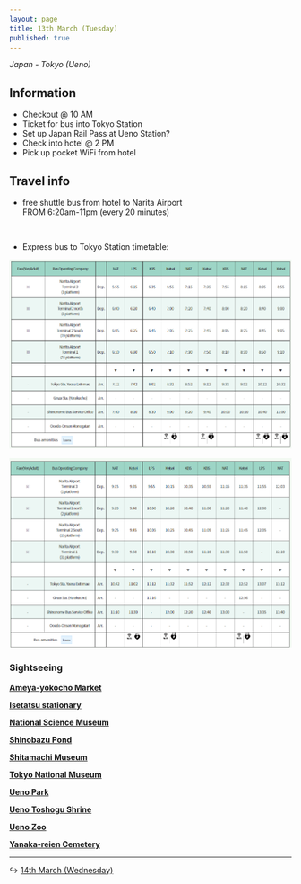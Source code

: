 ```yaml
---
layout: page
title: 13th March (Tuesday)
published: true
---
```


*Japan - Tokyo (Ueno)*

## Information

* Checkout @ 10 AM
* Ticket for bus into Tokyo Station
* Set up Japan Rail Pass at Ueno Station?
* Check into hotel @ 2 PM
* Pick up pocket WiFi from hotel

## Travel info

* free shuttle bus from hotel to Narita Airport<br>FROM 6:20am-11pm (every 20 minutes)

&nbsp;

* Express bus to Tokyo Station timetable:

[![](/days/week1/bustimetable.PNG)](http://maki.host/days/week1/bustimetable.PNG)

[![bustimetable2.PNG](/days/week1/bustimetable2.PNG)](http://maki.host/days/week1/bustimetable2.PNG)

### Sightseeing

**[Ameya-yokocho Market](/locations/japan/ameyoko)**

**[Isetatsu stationary](/locations/japan/isetatsu)**

**[National Science Museum](/locations/japan/nsm)**

**[Shinobazu Pond](/locations/japan/shinobazupond)**

**[Shitamachi Museum](/locations/japan/shitamachi)**

**[Tokyo National Museum](/locations/japan/tokyonationalmuseum)**

**[Ueno Park](/locations/japan/uenopark)**

**[Ueno Toshogu Shrine](/locations/japan/uenoshrine)**

**[Ueno Zoo](/locations/japan/uenozoo)**

**[Yanaka-reien Cemetery](/locations/japan/yanakareiencemetery)**

---

↪ [14th March (Wednesday)](/days/week1/14mar)